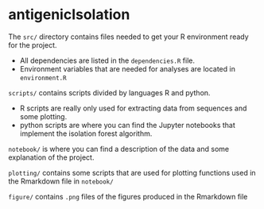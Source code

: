 # antigenicIsolation

The `src/` directory contains files needed to get your R environment ready for the project. 
  - All dependencies are listed in the `dependencies.R` file. 
  - Environment variables that are needed for analyses are located in `environment.R`

`scripts/` contains scripts divided by languages R and python. 
  - R scripts are really only used for extracting data from sequences and some plotting.
  - python scripts are where you can find the Jupyter notebooks that implement the isolation forest algorithm.
  
`notebook/` is where you can find a description of the data and some explanation of the project.

`plotting/` contains some scripts that are used for plotting functions used in the Rmarkdown file in `notebook/`

`figure/` contains `.png` files of the figures produced in the Rmarkdown file
